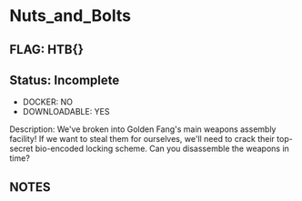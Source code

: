 # Nuts_and_Bolts

## FLAG: HTB{}

## Status: Incomplete

+ DOCKER: NO
+ DOWNLOADABLE: YES

Description: We've broken into Golden Fang's main weapons assembly facility! If we want to steal them for ourselves, we'll need to crack their top-secret bio-encoded locking scheme. Can you disassemble the weapons in time?

## NOTES
